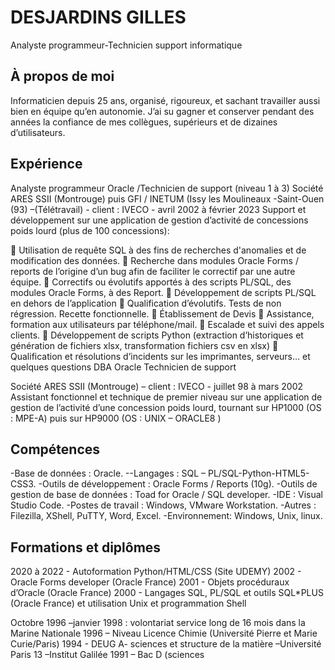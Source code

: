 # DESJARDINS GILLES
Analyste programmeur-Technicien support informatique

## À propos de moi
Informaticien depuis 25 ans, organisé, rigoureux, et sachant travailler aussi bien en équipe qu’en autonomie.
J’ai su gagner et conserver pendant des années la confiance de mes collègues, supérieurs et de dizaines d’utilisateurs.

## Expérience

Analyste programmeur Oracle /Technicien de support (niveau 1 à 3) 
Société ARES SSII (Montrouge) puis GFI / INETUM (Issy les Moulineaux -Saint-Ouen (93) –(Télétravail) - client : IVECO - avril 2002 à février 2023 
Support et développement sur une application de gestion d’activité de concessions poids lourd (plus de 100 concessions):

	Utilisation de requête SQL à des fins de recherches d'anomalies et de modification des données.
	Recherche dans modules Oracle Forms / reports de l’origine d’un bug afin de faciliter le correctif par une autre équipe.
	Correctifs ou évolutifs apportés à des scripts PL/SQL, des modules Oracle Forms, à des Report.
	Développement de scripts PL/SQL en dehors de l’application
	Qualification d’évolutifs. Tests de non régression. Recette fonctionnelle.
	Établissement de Devis
	Assistance, formation aux utilisateurs par téléphone/mail.
	Escalade et suivi des appels clients.
	Développement de scripts Python (extraction d’historiques et génération de fichiers xlsx, transformation fichiers csv en xlsx)
	Qualification et résolutions d’incidents sur les imprimantes, serveurs… et quelques questions DBA Oracle
Technicien de support

Société ARES SSII (Montrouge) – client : IVECO - juillet 98 à mars 2002 
Assistant fonctionnel et technique de premier niveau sur une application de gestion de l’activité d’une concession poids lourd, tournant sur HP1000 (OS : MPE-A) puis sur HP9000 (OS : UNIX – ORACLE8 ) 


## Compétences

-Base de données : Oracle.
--Langages : SQL – PL/SQL-Python-HTML5-CSS3.
-Outils de développement : Oracle Forms / Reports (10g).
-Outils de gestion de base de données : Toad for Oracle / SQL developer.
-IDE : Visual Studio Code.
-Postes de travail : Windows, VMware Workstation.
-Autres : Filezilla, XShell, PuTTY, Word, Excel.
-Environnement: Windows, Unix, linux.

## Formations et diplômes

2020 à 2022 - Autoformation Python/HTML/CSS (Site UDEMY)
2002 - Oracle Forms developer (Oracle France)
2001 - Objets procéduraux d’Oracle (Oracle France)
2000 - Langages SQL, PL/SQL et outils SQL*PLUS (Oracle France) et utilisation Unix et programmation Shell

Octobre 1996 –janvier 1998 : volontariat service long de 16 mois dans la Marine Nationale
1996 – Niveau Licence Chimie (Université Pierre et Marie Curie/Paris) 
1994 - DEUG A- sciences et structure de la matière –Université Paris 13 –Institut Galilée
1991 – Bac D (sciences






